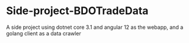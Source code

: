 # Side-project-BDOTradeData
A side project using dotnet core 3.1 and angular 12 as the webapp, and a golang client as a data crawler
